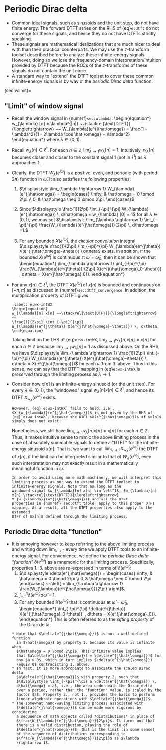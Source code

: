 # Periodic Dirac delta

* Common ideal signals, such as sinusoids and the unit step, do not
  have finite energy. The forward DTFT series on the RHS of
  {eq}`e:dtft` do not converge for these signals, and hence they do not
  have DTFTs strictly speaking.
* These signals are mathematical idealizations that are much nicer to
  deal with than their practical counterparts. We may use the
  $z$-transform toolset described before to analyze these
  infinite-energy signals. However, doing so we lose the
  frequency-domain interpretation/intuition provided by DTFT because
  the ROCs of the $z$-transforms of these signals do not contain the
  unit circle.
* A standard way to "extend" the DTFT toolset to cover these common
  infinite-energy signals is by way of the *periodic Dirac delta*
  function.

(sec:wlimit)=
## "Limit" of window signal
* Recall the window signal in {numref}`sec:wlambda`:
  \begin{equation*}
  w_{\lambda} [n] = \lambda^{|n|} 
  ~~\stackrel{\text{DTFT}}{\longleftrightarrow} ~~
  W_{\lambda}(e^{j\hat\omega})
  = \frac{1 - \lambda^2}{1 - 2\lambda \cos \hat{\omega} + \lambda^2}
  \end{equation*}
  where $\lambda \in (0,1)$.

* Recall $w_{\lambda} [n] \in \ell^1$. For each $n \in \mathbb{Z}$,
  $\lim_{\lambda \rightarrow 1} w_{\lambda} [n] = 1$. 
  Intuitively, $w_{\lambda} [n]$ becomes closer
  and closer to the constant signal $1$ (not in $\ell^1$) as 
  $\lambda$ approaches $1$.

* Clearly, the DTFT $W_{\lambda}(e^{j\hat\omega})$ is a positive,
even, and periodic (with period $2\pi$) function in $\hat\omega$. It
also satisfies the following properties:
    1. $\displaystyle \lim_{\lambda \rightarrow 1} W_{\lambda}(e^{j\hat\omega}) = 
    \begin{cases}
    \infty, & \hat\omega = 0 \bmod 2\pi \\
    0, & \hat\omega \neq 0 \bmod 2\pi.
    \end{cases}$
    2. Since $\displaystyle \frac{1}{2\pi} \int_{-\pi}^{\pi} W_{\lambda}(e^{j\hat\omega})
    \, d\hat\omega =  w_{\lambda} [0] = 1$ for all $\lambda \in
    (0,1)$, we may set
    $\displaystyle \lim_{\lambda \rightarrow 1} \int_{-\pi}^{\pi} 
    \frac{W_{\lambda}(e^{j\hat\omega})}{2\pi} \, d\hat\omega =1.$
    
    3. For any bounded $X(e^{j\hat{\omega}})$, the *circular
    convolution* integral $\displaystyle \frac{1}{2\pi} \int_{-\pi}^{\pi}
    W_{\lambda}(e^{j\theta}) X(e^{j(\hat{\omega}-\theta)}) \,d\theta$
    exists. In addition, if the bounded $X(e^{j\hat{\omega}})$ is
    continuous at $\hat{\omega} = \hat{\omega}_0$, then it can be shown that
    \begin{equation*}
     \lim_{\lambda \rightarrow 1} \int_{-\pi}^{\pi} 
    \frac{W_{\lambda}(e^{j\theta})}{2\pi} X(e^{j(\hat{\omega}_0-\theta)}) \, d\theta =
    X(e^{j\hat{\omega}_0}).
    \end{equation*} 

* For any $x[n] \in \ell^1$, the DTFT $X(e^{j\hat{\omega}})$ of
  $x[n]$ is bounded and continuous on $[-\pi,\pi]$ as discussed in
  {numref}`sec:dtft_convergence`. In addition, the multiplication
  property of DTFT gives
  ```{math}
  :label: e:wx-intWX
  \begin{equation}
  w_{\lambda}[n] x[n] ~~\stackrel{\text{DTFT}}{\longleftrightarrow} ~~
  \frac{1}{2\pi} \int_{-\pi}^{\pi}
  W_{\lambda}(e^{j\theta}) X(e^{j(\hat{\omega}-\theta)}) \, d\theta.
  \end{equation}
  ```
  Taking limit on the LHS of {eq}`e:wx-intWX`, $\lim_{\lambda \rightarrow 1}
  w_{\lambda}[n] x[n] = x[n]$ for each $n \in \mathbb{Z}$ because
  $\lim_{\lambda \rightarrow 1}  w_{\lambda}[n] = 1$ as discussed above.
  On the RHS, we have $\displaystyle \lim_{\lambda \rightarrow 1} 
  \frac{1}{2\pi} \int_{-\pi}^{\pi} W_{\lambda}(e^{j\theta}) X(e^{j(\hat{\omega}-\theta)})
  \, d\theta = X(e^{j\hat{\omega}})$ for each $\hat{\omega}$ from 3.
  above. Thus in this sense, we can say that the DTFT mapping in
  {eq}`e:wx-intWX` is *preserved* through the limiting process as
  $\lambda \rightarrow 1$.
  
* Consider now $x[n]$ is an infinite-energy sinusoid (or the unit
  step). For every $\lambda \in (0,1)$, the "windowed" signal 
  $w_{\lambda}[n] x[n] \in \ell^1$, and hence its DTFT
  $X_{w_{\lambda}}(e^{j\hat{\omega}})$ exists. 
  ```{caution}
  However, {eq}`e:wx-intWX` fails to hold, i.e.,
  $X_{w_{\lambda}}(e^{j\hat{\omega}})$ is not given by the RHS of
  {eq}`e:wx-intWX`, because the DTFT $X(e^{j\hat{\omega}})$ of $x[n]$
  simply does not exist!
  ```
  Nonetheless, we still have $\lim_{\lambda \rightarrow 1} w_{\lambda}[n] x[n] =
  x[n]$ for each $n \in \mathbb{Z}$. Thus, it makes intuitive sense to
  mimic the above limiting process in the case of absolutely summable signals to
  define a "DTFT" for the infinite-energy sinusoid $x[n]$. That is, we want to
  call $\lim_{\lambda \rightarrow 1}
  X_{w_{\lambda}}(e^{j\hat{\omega}})$ the DTFT of $x[n]$, if the limit can be interpreted
  similar to that of $W_{\lambda}(e^{j\hat\omega})$, even 
  such interpretation may not exactly result in a mathematically
  meaningful function in $\hat{\omega}$.
  ```{tip}
  In order to avoid using more math machinery, we will interpret this
  limiting process as our way to extend the DTFT toolset to
  infinite-energy signals. Note that as long as the
  windowed signal $w_{\lambda}[n] x[n] \in \ell^1$, $w_{\lambda}[n]
  x[n] \stackrel{\text{DTFT}}{\longleftrightarrow}
  X_{w_{\lambda}}(e^{j\hat{\omega}})$ and all the DTFT
  properties in {numref}`sec:dtft_table` apply to this proper DTFT
  mapping. As a result, all the DTFT properties also apply to the extended
  DTFT of $x[n]$ defined through the limiting process.
  ```

## Periodic Dirac delta "function"
* It is annoying however to keep referring to the above limiting
process and writing down $\lim_{\lambda \rightarrow 1}$ every time we
apply DTFT tools to an infinite-energy signal. For convenience, we
define the *periodic Dirac delta "function"*
$\delta(e^{j\hat{\omega}})$ as a mnemonic for the limiting
process. Specifically, properties 1.-3. above are re-expressed in
terms of $\delta(e^{j\hat{\omega}})$:
  1. $\displaystyle \delta(e^{j\hat{\omega}}) = 
      \begin{cases}
      \infty, & \hat\omega = 0 \bmod 2\pi \\
      0, & \hat\omega \neq 0 \bmod 2\pi
      \end{cases}
       ~~\left[ = \lim_{\lambda \rightarrow 1}
      \frac{W_{\lambda}(e^{j\hat\omega})}{2\pi} \right]$.
  2. $\displaystyle \int_{-\pi}^{\pi} \delta(e^{j\hat{\omega}}) \,
      d\hat{\omega} = 1$.
  3. For any bounded $X(e^{j\hat{\omega}})$ that is continuous at
     $\hat{\omega} = \hat{\omega}_0$,
     \begin{equation*}
     \int_{-\pi}^{\pi}
     \delta(e^{j\theta}) X(e^{j(\hat{\omega}_0-\theta)}) \, d\theta =
     X(e^{j\hat{\omega}_0}).
     \end{equation*}
      This is often referred to as the *sifting property* of the Dirac delta.
  ```{caution}
  * Note that $\delta(e^{j\hat{\omega}})$ is not a well-defined function
    in $\hat{\omega}$ by property 1. because its value is infinite when
    $\hat\omega = 0 \bmod 2\pi$. This infinite value implies
    that $a\delta(e^{j\hat{\omega}}) = \delta(e^{j\hat{\omega}})$ for
    any $a > 0$, which in turn implies $\delta(e^{j\hat{\omega}})
    \equiv 0$ contradicting 1. above. 
  * In fact, it is more appropiate to associate the scaled Dirac delta
    $a\delta(e^{j\hat{\omega}})$ with property 2. such that 
    $\displaystyle \int_{-\pi}^{\pi} a \delta(e^{j\hat{\omega}}) \,
    d\hat{\omega} = a$, i.e., the area underneath the Dirac delta
    over a period, rather than the "function" value, is scaled by the
    factor $a$. Property 2., not 1., provides the basis to perform
    linear algebraic operations with $\delta(e^{j\hat{\omega}})$.
  * The somewhat hand-waving limiting process associated with 
    $\delta(e^{j\hat{\omega}})$ can be made more rigorous by considering
    a sequuence of math objects called *distributions* in place of
    $\frac{W_{\lambda}(e^{j\hat\omega})}{2\pi}$. It turns out that
    there is a valid distribution, playing the role of
    $\delta(e^{j\hat{\omega}})$, that is the limit (in some sense)
    of the sequence of distributions corresponding to 
    $\frac{W_{\lambda}(e^{j\hat\omega})}{2\pi}$ as $\lambda
    \rightarrow 1$.
  ```
